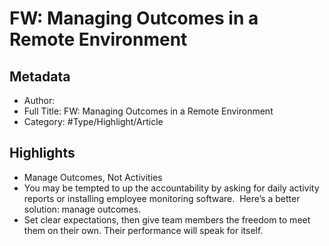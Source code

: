 # FW: Managing Outcomes in a Remote Environment

## Metadata

* Author: 
* Full Title: FW: Managing Outcomes in a Remote Environment
* Category: #Type/Highlight/Article

## Highlights

* Manage Outcomes, Not Activities
* You may be tempted to up the accountability by asking for daily activity reports or installing employee monitoring software. 
  Here’s a better solution: manage outcomes.
* Set clear expectations, then give team members the freedom to meet them on their own. Their performance will speak for itself.
